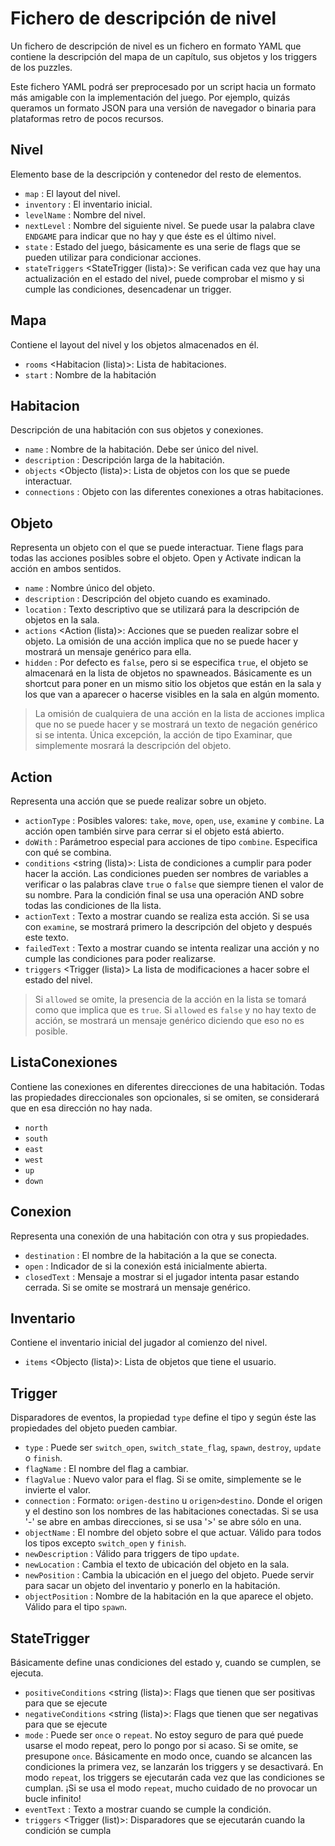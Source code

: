 Fichero de descripción de nivel
===============================

Un fichero de descripción de nivel es un fichero en formato YAML que contiene la descripción del
mapa de un capítulo, sus objetos y los triggers de los puzzles.

Este fichero YAML podrá ser preprocesado por un script hacia un formato más amigable con la implementación
del juego. Por ejemplo, quizás queramos un formato JSON para una versión de navegador o binaria para
plataformas retro de pocos recursos.

Nivel
-----

Elemento base de la descripción y contenedor del resto de elementos.

- `map` <Mapa>: El layout del nivel.
- `inventory` <Inventario>: El inventario inicial.
- `levelName` <string>: Nombre del nivel.
- `nextLevel` <string>: Nombre del siguiente nivel. Se puede usar la palabra clave `ENDGAME`
para indicar que no hay y que éste es el último nivel.
- `state` <map string-bool>: Estado del juego, básicamente es una serie de flags que se
pueden utilizar para condicionar acciones.
- `stateTriggers` <StateTrigger (lista)>: Se verifican cada vez que hay una actualización
en el estado del nivel, puede comprobar el mismo y si cumple las condiciones, desencadenar
un trigger.

Mapa
----

Contiene el layout del nivel y los objetos almacenados en él.

- `rooms` <Habitacion (lista)>: Lista de habitaciones.
- `start` <string>: Nombre de la habitación

Habitacion
----------

Descripción de una habitación con sus objetos y conexiones.

- `name` <string>: Nombre de la habitación. Debe ser único del nivel.
- `description` <string>: Descripción larga de la habitación.
- `objects` <Objecto (lista)>: Lista de objetos con los que se puede interactuar.
- `connections` <ListaConexiones>: Objeto con las diferentes conexiones a otras habitaciones.

Objeto
------

Representa un objeto con el que se puede interactuar. Tiene flags para todas las acciones posibles sobre
el objeto. Open y Activate indican la acción en ambos sentidos.

- `name` <string>: Nombre único del objeto.
- `description` <string>: Descripción del objeto cuando es examinado.
- `location` <string>: Texto descriptivo que se utilizará para la descripción de objetos en la sala.
- `actions` <Action (lista)>: Acciones que se pueden realizar sobre el objeto. La omisión de una
acción implica que no se puede hacer y mostrará un mensaje genérico para ella.
- `hidden` <bool>: Por defecto es `false`, pero si se especifica `true`, el objeto se almacenará
en la lista de objetos no spawneados. Básicamente es un shortcut para poner en un mismo sitio los
objetos que están en la sala y los que van a aparecer o hacerse visibles en la sala en algún momento.

> La omisión de cualquiera de una acción en la lista de acciones implica que no se puede
hacer y se mostrará un texto de negación genérico si se intenta. Única excepción, la acción de
tipo Examinar, que simplemente mosrará la descripción del objeto.

Action
------

Representa una acción que se puede realizar sobre un objeto.

- `actionType` <string>: Posibles valores: `take`, `move`, `open`, `use`, `examine`
y `combine`. La acción open también sirve para cerrar si el objeto está abierto.
- `doWith` <string>: Parámetroo especial para acciones de tipo `combine`. Especifica con 
qué se combina.
- `conditions` <string (lista)>: Lista de condiciones a cumplir para poder hacer la acción.
Las condiciones pueden ser nombres de variables a verificar o las palabras clave `true` o `false`
que siempre tienen el valor de su nombre. Para la condición final se usa una operación AND sobre
todas las condiciones de lla lista.
- `actionText` <string>: Texto a mostrar cuando se realiza esta acción.
Si se usa con `examine`, se mostrará primero la descripción del objeto y después este texto.
- `failedText` <string>: Texto a mostrar cuando se intenta realizar una acción y no cumple las
condiciones para poder realizarse.
- `triggers` <Trigger (lista)> La lista de modificaciones a hacer sobre el estado del nivel.

> Si `allowed` se omite, la presencia de la acción en la lista se tomará como que implica que
es `true`. Si `allowed` es `false` y no hay texto de acción, se mostrará un mensaje genérico
diciendo que eso no es posible.

ListaConexiones
---------------

Contiene las conexiones en diferentes direcciones de una habitación. Todas las propiedades direccionales
son opcionales, si se omiten, se considerará que en esa dirección no hay nada.

- `north` <Conexion>
- `south` <Conexion>
- `east` <Conexion>
- `west` <Conexion>
- `up` <Conexion>
- `down` <Conexion>

Conexion
--------

Representa una conexión de una habitación con otra y sus propiedades.

- `destination` <string>: El nombre de la habitación a la que se conecta.
- `open` <bool>: Indicador de si la conexión está inicialmente abierta.
- `closedText` <string>: Mensaje a mostrar si el jugador intenta pasar estando cerrada. Si se
omite se mostrará un mensaje genérico.

Inventario
----------

Contiene el inventario inicial del jugador al comienzo del nivel.

- `items` <Objecto (lista)>: Lista de objetos que tiene el usuario.

Trigger
-------

Disparadores de eventos, la propiedad `type` define el tipo y según éste las propiedades del objeto
pueden cambiar.

- `type` <string>: Puede ser `switch_open`, `switch_state_flag`, `spawn`, `destroy`,
`update` o `finish`.
- `flagName` <bool>: El nombre del flag a cambiar.
- `flagValue` <bool>: Nuevo valor para el flag. Si se omite, simplemente se le invierte el valor.
- `connection` <string>: Formato: `origen-destino` u `origen>destino`. Donde el origen y
el destino son los nombres de las habitaciones conectadas. Si se usa '-' se abre en
ambas direcciones, si se usa '>' se abre sólo en una.
- `objectName` <string>: El nombre del objeto sobre el que actuar. Válido para todos los tipos
excepto `switch_open` y `finish`.
- `newDescription` <string>: Válido para triggers de tipo `update`.
- `newLocation` <string>: Cambia el texto de ubicación del objeto en la sala.
- `newPosition` <string>: Cambia la ubicación en el juego del objeto. Puede servir para sacar
un objeto del inventario y ponerlo en la habitación.
- `objectPosition` <string>: Nombre de la habitación en la que aparece el objeto. Válido para
el tipo `spawn`.

StateTrigger
------------

Básicamente define unas condiciones del estado y, cuando se cumplen, se ejecuta.

- `positiveConditions` <string (lista)>: Flags que tienen que ser positivas para que se ejecute
- `negativeConditions` <string (lista)>: Flags que tienen que ser negativas para que se ejecute
- `mode` <string>: Puede ser `once` o `repeat`. No estoy seguro de para qué puede usarse el modo
repeat, pero lo pongo por si acaso. Si se omite, se presupone `once`. Básicamente en modo once,
cuando se alcancen las condiciones la primera vez, se lanzarán los triggers y se desactivará. En
modo `repeat`, los triggers se ejecutarán cada vez que las condiciones se cumplan. ¡Si se usa el
modo `repeat`, mucho cuidado de no provocar un bucle infinito!
- `eventText` <string>: Texto a mostrar cuando se cumple la condición.
- `triggers` <Trigger (list)>: Disparadores que se ejecutarán cuando la condición se cumpla
